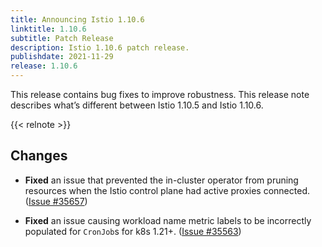 ```yaml
---
title: Announcing Istio 1.10.6
linktitle: 1.10.6
subtitle: Patch Release
description: Istio 1.10.6 patch release.
publishdate: 2021-11-29
release: 1.10.6
---
```


This release contains bug fixes to improve robustness. This release note describes what’s different between Istio 1.10.5 and Istio 1.10.6.

{{< relnote >}}

## Changes

- **Fixed** an issue that prevented the in-cluster operator from pruning resources when the Istio control plane had active proxies connected.
  ([Issue #35657](https://github.com/istio/istio/issues/35657))

- **Fixed** an issue causing workload name metric labels to be incorrectly populated for `CronJob`s for k8s 1.21+.
  ([Issue #35563](https://github.com/istio/istio/issues/35563))
